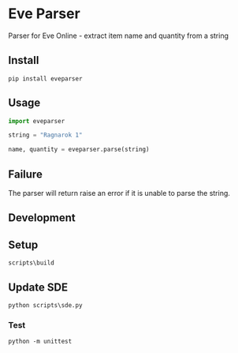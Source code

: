 # Eve Parser

Parser for Eve Online - extract item name and quantity from a string

## Install

```shell
pip install eveparser
```

## Usage

```python
import eveparser

string = "Ragnarok 1"

name, quantity = eveparser.parse(string)
```

## Failure

The parser will return raise an error if it is unable to parse the string.

## Development

## Setup

```shell
scripts\build
```

## Update SDE

```shell
python scripts\sde.py
```

### Test

```shell
python -m unittest
```
